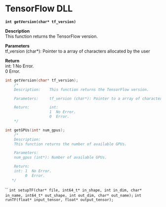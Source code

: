 # TensorFlow DLL


**`int getVersion(char* tf_version)`**

**Description**<br>
This function returns the TensorFlow version. <br>

**Parameters**<br>
tf_version (char*): Pointer to a array of characters allocated by the user
    
**Return** <br>
int: 1  No Error. <br>
     0  Error.


```c
int getVersion(char* tf_version);
    /* 
    Description:    This function returns the TensorFlow version. 

    Parameters:     tf_version (char*): Pointer to a array of characters allocated by the user.

    Return:         int: 
                    1  No Error. 
                    0  Error.
    */
```

```c
int getGPUs(int* num_gpus);
    /*
    Description:
    This function returns the number of available GPUs. 

    Parameters:
    num_gpus (int*): Number of available GPUs.

    Return:
    int: 1  No Error.
         0  Error.
   */
```

``
`int setupTF(char* file, int64_t* in_shape, int in_dim, char* in_name, int64_t* out_shape, int out_dim, char* out_name);`
`int runTF(float* input_tensor, float* output_tensor);`

